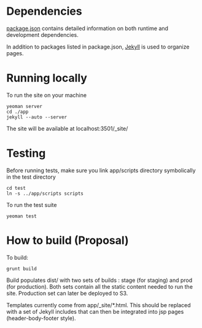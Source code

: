 Dependencies
=======

[package.json](https://github.com/codenvy/odyssey/blob/master/package.json) contains detailed information on both runtime and development dependencies.


In addition to packages listed in package.json, [Jekyll](http://jekyllrb.com/) is used to organize pages.

Running locally
=======

To run the site on your machine

```
yeoman server
cd ./app
jekyll --auto --server
```

The site will be available at localhost:3501/_site/

Testing
========

Before running tests, make sure you link app/scripts directory symbolically in the test directory

```
cd test
ln -s ../app/scripts scripts
```

To run the test suite

```
yeoman test
```

How to build (Proposal)
=======

To build:

```
grunt build
```

Build populates dist/ with two sets of builds : stage (for staging) and prod (for production). Both sets contain all the static content needed to run the site. Production set can later be deployed to S3.

Templates currently come from app/_site/*.html. This should be replaced with a set of Jekyll includes that can then be integrated into jsp pages (header-body-footer style).
